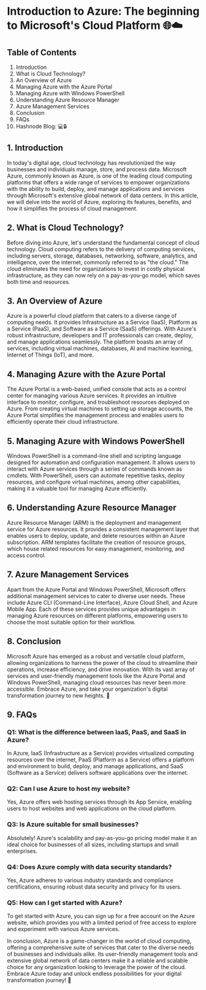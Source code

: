 # Introduction to Azure: The beginning to Microsoft's Cloud Platform 🌐☁️

## Table of Contents
1. Introduction
2. What is Cloud Technology?
3. An Overview of Azure
4. Managing Azure with the Azure Portal
5. Managing Azure with Windows PowerShell
6. Understanding Azure Resource Manager
7. Azure Management Services
8. Conclusion
9. FAQs
10. Hashnode Blog: []() 💻🔒

## 1. Introduction
In today's digital age, cloud technology has revolutionized the way businesses and individuals manage, store, and process data. Microsoft Azure, commonly known as Azure, is one of the leading cloud computing platforms that offers a wide range of services to empower organizations with the ability to build, deploy, and manage applications and services through Microsoft's extensive global network of data centers. In this article, we will delve into the world of Azure, exploring its features, benefits, and how it simplifies the process of cloud management.

## 2. What is Cloud Technology?
Before diving into Azure, let's understand the fundamental concept of cloud technology. Cloud computing refers to the delivery of computing services, including servers, storage, databases, networking, software, analytics, and intelligence, over the internet, commonly referred to as "the cloud." The cloud eliminates the need for organizations to invest in costly physical infrastructure, as they can now rely on a pay-as-you-go model, which saves both time and resources.

## 3. An Overview of Azure
Azure is a powerful cloud platform that caters to a diverse range of computing needs. It provides Infrastructure as a Service (IaaS), Platform as a Service (PaaS), and Software as a Service (SaaS) offerings. With Azure's robust infrastructure, developers and IT professionals can create, deploy, and manage applications seamlessly. The platform boasts an array of services, including virtual machines, databases, AI and machine learning, Internet of Things (IoT), and more.

## 4. Managing Azure with the Azure Portal
The Azure Portal is a web-based, unified console that acts as a control center for managing various Azure services. It provides an intuitive interface to monitor, configure, and troubleshoot resources deployed on Azure. From creating virtual machines to setting up storage accounts, the Azure Portal simplifies the management process and enables users to efficiently operate their cloud infrastructure.

## 5. Managing Azure with Windows PowerShell
Windows PowerShell is a command-line shell and scripting language designed for automation and configuration management. It allows users to interact with Azure services through a series of commands known as cmdlets. With PowerShell, users can automate repetitive tasks, deploy resources, and configure virtual machines, among other capabilities, making it a valuable tool for managing Azure efficiently.

## 6. Understanding Azure Resource Manager
Azure Resource Manager (ARM) is the deployment and management service for Azure resources. It provides a consistent management layer that enables users to deploy, update, and delete resources within an Azure subscription. ARM templates facilitate the creation of resource groups, which house related resources for easy management, monitoring, and access control.

## 7. Azure Management Services
Apart from the Azure Portal and Windows PowerShell, Microsoft offers additional management services to cater to diverse user needs. These include Azure CLI (Command-Line Interface), Azure Cloud Shell, and Azure Mobile App. Each of these services provides unique advantages in managing Azure resources on different platforms, empowering users to choose the most suitable option for their workflow.

## 8. Conclusion
Microsoft Azure has emerged as a robust and versatile cloud platform, allowing organizations to harness the power of the cloud to streamline their operations, increase efficiency, and drive innovation. With its vast array of services and user-friendly management tools like the Azure Portal and Windows PowerShell, managing cloud resources has never been more accessible. Embrace Azure, and take your organization's digital transformation journey to new heights. 🚀

## 9. FAQs
### Q1: What is the difference between IaaS, PaaS, and SaaS in Azure?
In Azure, IaaS (Infrastructure as a Service) provides virtualized computing resources over the internet, PaaS (Platform as a Service) offers a platform and environment to build, deploy, and manage applications, and SaaS (Software as a Service) delivers software applications over the internet.

### Q2: Can I use Azure to host my website?
Yes, Azure offers web hosting services through its App Service, enabling users to host websites and web applications on the cloud platform.

### Q3: Is Azure suitable for small businesses?
Absolutely! Azure's scalability and pay-as-you-go pricing model make it an ideal choice for businesses of all sizes, including startups and small enterprises.

### Q4: Does Azure comply with data security standards?
Yes, Azure adheres to various industry standards and compliance certifications, ensuring robust data security and privacy for its users.

### Q5: How can I get started with Azure?
To get started with Azure, you can sign up for a free account on the Azure website, which provides you with a limited period of free access to explore and experiment with various Azure services. 


In conclusion, Azure is a game-changer in the world of cloud computing, offering a comprehensive suite of services that cater to the diverse needs of businesses and individuals alike. Its user-friendly management tools and extensive global network of data centers make it a reliable and scalable choice for any organization looking to leverage the power of the cloud. Embrace Azure today and unlock endless possibilities for your digital transformation journey! 🌈